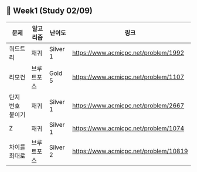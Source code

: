 ## 📖 Week1 (Study 02/09)

|문제 |알고리즘 |난이도|링크|
|---|---|---|---|
|쿼드트리|	재귀	|Silver 1|https://www.acmicpc.net/problem/1992|
|리모컨|	브루트포스	|Gold 5|https://www.acmicpc.net/problem/1107|
|단지 번호 붙이기|	재귀|Silver 1|	https://www.acmicpc.net/problem/2667|
|Z	|재귀	|Silver 1|https://www.acmicpc.net/problem/1074|
|차이를 최대로|	브루트포스|Silver 2|	https://www.acmicpc.net/problem/10819|

